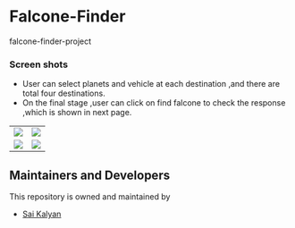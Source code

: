 


#   **Falcone-Finder**
  falcone-finder-project


### Screen shots
* User can select planets and vehicle at each destination ,and there are total four destinations.
* On the final stage ,user can click on find falcone to check the response ,which is shown in next page.

 <table>
       <tr>
        <td><img src = "https://github.com/kalyan4812/Falcone-Finder/assets/68738102/e929f7eb-d9f0-4086-aab0-6a87d2f77e3e" ></td>
          <td><img src = "https://github.com/kalyan4812/Falcone-Finder/assets/68738102/bff26c1f-adfa-47cc-937a-b12e59473933" ></td>
        </tr>
        <tr>
          <td><img src = "https://github.com/kalyan4812/Falcone-Finder/assets/68738102/abda9715-dc58-4d72-8ede-f22b096f39c3" ></td>
          <td><img src = "https://github.com/kalyan4812/Falcone-Finder/assets/68738102/ea31c3df-58e4-4781-b4a4-7874c6e7438d" ></td>
        </tr>
</table>




## Maintainers and Developers
This repository is owned and maintained by 
 * [Sai Kalyan](https://github.com/kalyan4812)

